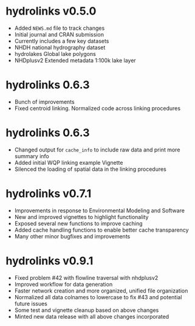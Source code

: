 # hydrolinks v0.5.0
* Added `NEWS.md` file to track changes
* Initial journal and CRAN submission
* Currently includes a few key datasets
* NHDH national hydrography dataset
* hydrolakes Global lake polygons
* NHDplusv2 Extended metadata 1:100k lake layer

# hydrolinks 0.6.3
* Bunch of improvements
* Fixed centroid linking. Normalized code across linking procedures

# hydrolinks 0.6.3
* Changed output for `cache_info` to include raw data and print more summary info
* Added initial WQP linking example Vignette
* Silenced the loading of spatial data in the linking procedures

# hydrolinks v0.7.1
* Improvements in response to Environmental Modeling and Software
* New and improved vignettes to highlight functionality
* Exposed several new functions to improve caching 
* Added cache handling functions to enable better cache transparency
* Many other minor bugfixes and improvements

# hydrolinks v0.9.1
* Fixed problem #42 with flowline traversal with nhdplusv2
* Improved workflow for data generation
* Faster network creation and more organized, unified file organization
* Normalized all data colnames to lowercase to fix #43 and potential future issues
* Some test and vignette cleanup based on above changes
* Minted new data release with all above changes incorporated

